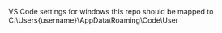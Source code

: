VS Code settings for windows
this repo should be mapped to C:\Users\{username}\AppData\Roaming\Code\User
